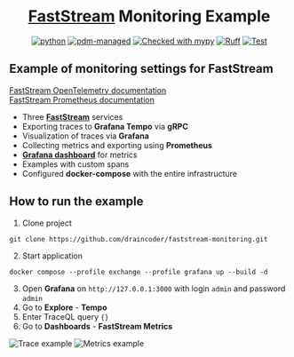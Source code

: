 <div align="center">

# [FastStream](https://github.com/ag2ai/faststream) Monitoring Example

[![python](https://img.shields.io/badge/python-3.12-blue)](https://www.python.org/)
[![pdm-managed](https://img.shields.io/badge/pdm-managed-blueviolet)](https://pdm-project.org)
[![Checked with mypy](https://www.mypy-lang.org/static/mypy_badge.svg)](https://mypy-lang.org/)
[![Ruff](https://img.shields.io/endpoint?url=https://raw.githubusercontent.com/astral-sh/ruff/main/assets/badge/v2.json)](https://github.com/astral-sh/ruff)
[![Test](https://github.com/draincoder/pyproject/actions/workflows/ci.yaml/badge.svg)](https://github.com/draincoder/pyproject/actions/workflows/ci.yaml)

</div>

## Example of monitoring settings for FastStream

[FastStream OpenTelemetry documentation](https://faststream.ag2.ai/latest/getting-started/observability/opentelemetry/)\
[FastStream Prometheus documentation](https://faststream.ag2.ai/latest/getting-started/observability/prometheus/)

* Three [**FastStream**](https://github.com/ag2ai/faststream) services
* Exporting traces to **Grafana Tempo** via **gRPC**
* Visualization of traces via **Grafana**
* Collecting metrics and exporting using **Prometheus**
* [**Grafana dashboard**](https://grafana.com/grafana/dashboards/22130-faststream-metrics/) for metrics
* Examples with custom spans
* Configured **docker-compose** with the entire infrastructure

## How to run the example

1. Clone project
```shell
git clone https://github.com/draincoder/faststream-monitoring.git
```
2. Start application
```shell
docker compose --profile exchange --profile grafana up --build -d
```
3. Open **Grafana** on `http://127.0.0.1:3000` with login `admin` and password `admin`
4. Go to **Explore** - **Tempo**
5. Enter TraceQL query `{}`
6. Go to **Dashboards** - **FastStream Metrics**

![Trace example](https://imgur.com/EziQgpy.png)
![Metrics example](https://imgur.com/J0aGEFB.png)
